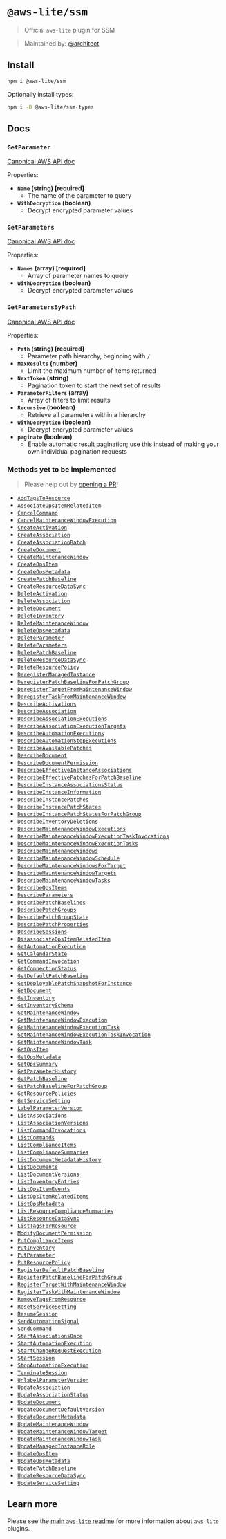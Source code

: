 # `@aws-lite/ssm`

> Official `aws-lite` plugin for SSM

> Maintained by: [@architect](https://github.com/architect)


## Install

```sh
npm i @aws-lite/ssm
```

Optionally install types:

```sh
npm i -D @aws-lite/ssm-types
```

## Docs

<!-- ! Do not remove METHOD_DOCS_START / METHOD_DOCS_END ! -->
<!-- METHOD_DOCS_START -->
### `GetParameter`

[Canonical AWS API doc](https://docs.aws.amazon.com/systems-manager/latest/APIReference/API_GetParameter.html)

Properties:
- **`Name` (string) [required]**
  - The name of the parameter to query
- **`WithDecryption` (boolean)**
  - Decrypt encrypted parameter values


### `GetParameters`

[Canonical AWS API doc](https://docs.aws.amazon.com/systems-manager/latest/APIReference/API_GetParameters.html)

Properties:
- **`Names` (array) [required]**
  - Array of parameter names to query
- **`WithDecryption` (boolean)**
  - Decrypt encrypted parameter values


### `GetParametersByPath`

[Canonical AWS API doc](https://docs.aws.amazon.com/systems-manager/latest/APIReference/API_GetParametersByPath)

Properties:
- **`Path` (string) [required]**
  - Parameter path hierarchy, beginning with `/`
- **`MaxResults` (number)**
  - Limit the maximum number of items returned
- **`NextToken` (string)**
  - Pagination token to start the next set of results
- **`ParameterFilters` (array)**
  - Array of filters to limit results
- **`Recursive` (boolean)**
  - Retrieve all parameters within a hierarchy
- **`WithDecryption` (boolean)**
  - Decrypt encrypted parameter values
- **`paginate` (boolean)**
  - Enable automatic result pagination; use this instead of making your own individual pagination requests


### Methods yet to be implemented

> Please help out by [opening a PR](https://github.com/architect/aws-lite#authoring-aws-lite-plugins)!

- [`AddTagsToResource`](https://docs.aws.amazon.com/systems-manager/latest/APIReference/API_AddTagsToResource)
- [`AssociateOpsItemRelatedItem`](https://docs.aws.amazon.com/systems-manager/latest/APIReference/API_AssociateOpsItemRelatedItem)
- [`CancelCommand`](https://docs.aws.amazon.com/systems-manager/latest/APIReference/API_CancelCommand)
- [`CancelMaintenanceWindowExecution`](https://docs.aws.amazon.com/systems-manager/latest/APIReference/API_CancelMaintenanceWindowExecution)
- [`CreateActivation`](https://docs.aws.amazon.com/systems-manager/latest/APIReference/API_CreateActivation)
- [`CreateAssociation`](https://docs.aws.amazon.com/systems-manager/latest/APIReference/API_CreateAssociation)
- [`CreateAssociationBatch`](https://docs.aws.amazon.com/systems-manager/latest/APIReference/API_CreateAssociationBatch)
- [`CreateDocument`](https://docs.aws.amazon.com/systems-manager/latest/APIReference/API_CreateDocument)
- [`CreateMaintenanceWindow`](https://docs.aws.amazon.com/systems-manager/latest/APIReference/API_CreateMaintenanceWindow)
- [`CreateOpsItem`](https://docs.aws.amazon.com/systems-manager/latest/APIReference/API_CreateOpsItem)
- [`CreateOpsMetadata`](https://docs.aws.amazon.com/systems-manager/latest/APIReference/API_CreateOpsMetadata)
- [`CreatePatchBaseline`](https://docs.aws.amazon.com/systems-manager/latest/APIReference/API_CreatePatchBaseline)
- [`CreateResourceDataSync`](https://docs.aws.amazon.com/systems-manager/latest/APIReference/API_CreateResourceDataSync)
- [`DeleteActivation`](https://docs.aws.amazon.com/systems-manager/latest/APIReference/API_DeleteActivation)
- [`DeleteAssociation`](https://docs.aws.amazon.com/systems-manager/latest/APIReference/API_DeleteAssociation)
- [`DeleteDocument`](https://docs.aws.amazon.com/systems-manager/latest/APIReference/API_DeleteDocument)
- [`DeleteInventory`](https://docs.aws.amazon.com/systems-manager/latest/APIReference/API_DeleteInventory)
- [`DeleteMaintenanceWindow`](https://docs.aws.amazon.com/systems-manager/latest/APIReference/API_DeleteMaintenanceWindow)
- [`DeleteOpsMetadata`](https://docs.aws.amazon.com/systems-manager/latest/APIReference/API_DeleteOpsMetadata)
- [`DeleteParameter`](https://docs.aws.amazon.com/systems-manager/latest/APIReference/API_DeleteParameter)
- [`DeleteParameters`](https://docs.aws.amazon.com/systems-manager/latest/APIReference/API_DeleteParameters)
- [`DeletePatchBaseline`](https://docs.aws.amazon.com/systems-manager/latest/APIReference/API_DeletePatchBaseline)
- [`DeleteResourceDataSync`](https://docs.aws.amazon.com/systems-manager/latest/APIReference/API_DeleteResourceDataSync)
- [`DeleteResourcePolicy`](https://docs.aws.amazon.com/systems-manager/latest/APIReference/API_DeleteResourcePolicy)
- [`DeregisterManagedInstance`](https://docs.aws.amazon.com/systems-manager/latest/APIReference/API_DeregisterManagedInstance)
- [`DeregisterPatchBaselineForPatchGroup`](https://docs.aws.amazon.com/systems-manager/latest/APIReference/API_DeregisterPatchBaselineForPatchGroup)
- [`DeregisterTargetFromMaintenanceWindow`](https://docs.aws.amazon.com/systems-manager/latest/APIReference/API_DeregisterTargetFromMaintenanceWindow)
- [`DeregisterTaskFromMaintenanceWindow`](https://docs.aws.amazon.com/systems-manager/latest/APIReference/API_DeregisterTaskFromMaintenanceWindow)
- [`DescribeActivations`](https://docs.aws.amazon.com/systems-manager/latest/APIReference/API_DescribeActivations)
- [`DescribeAssociation`](https://docs.aws.amazon.com/systems-manager/latest/APIReference/API_DescribeAssociation)
- [`DescribeAssociationExecutions`](https://docs.aws.amazon.com/systems-manager/latest/APIReference/API_DescribeAssociationExecutions)
- [`DescribeAssociationExecutionTargets`](https://docs.aws.amazon.com/systems-manager/latest/APIReference/API_DescribeAssociationExecutionTargets)
- [`DescribeAutomationExecutions`](https://docs.aws.amazon.com/systems-manager/latest/APIReference/API_DescribeAutomationExecutions)
- [`DescribeAutomationStepExecutions`](https://docs.aws.amazon.com/systems-manager/latest/APIReference/API_DescribeAutomationStepExecutions)
- [`DescribeAvailablePatches`](https://docs.aws.amazon.com/systems-manager/latest/APIReference/API_DescribeAvailablePatches)
- [`DescribeDocument`](https://docs.aws.amazon.com/systems-manager/latest/APIReference/API_DescribeDocument)
- [`DescribeDocumentPermission`](https://docs.aws.amazon.com/systems-manager/latest/APIReference/API_DescribeDocumentPermission)
- [`DescribeEffectiveInstanceAssociations`](https://docs.aws.amazon.com/systems-manager/latest/APIReference/API_DescribeEffectiveInstanceAssociations)
- [`DescribeEffectivePatchesForPatchBaseline`](https://docs.aws.amazon.com/systems-manager/latest/APIReference/API_DescribeEffectivePatchesForPatchBaseline)
- [`DescribeInstanceAssociationsStatus`](https://docs.aws.amazon.com/systems-manager/latest/APIReference/API_DescribeInstanceAssociationsStatus)
- [`DescribeInstanceInformation`](https://docs.aws.amazon.com/systems-manager/latest/APIReference/API_DescribeInstanceInformation)
- [`DescribeInstancePatches`](https://docs.aws.amazon.com/systems-manager/latest/APIReference/API_DescribeInstancePatches)
- [`DescribeInstancePatchStates`](https://docs.aws.amazon.com/systems-manager/latest/APIReference/API_DescribeInstancePatchStates)
- [`DescribeInstancePatchStatesForPatchGroup`](https://docs.aws.amazon.com/systems-manager/latest/APIReference/API_DescribeInstancePatchStatesForPatchGroup)
- [`DescribeInventoryDeletions`](https://docs.aws.amazon.com/systems-manager/latest/APIReference/API_DescribeInventoryDeletions)
- [`DescribeMaintenanceWindowExecutions`](https://docs.aws.amazon.com/systems-manager/latest/APIReference/API_DescribeMaintenanceWindowExecutions)
- [`DescribeMaintenanceWindowExecutionTaskInvocations`](https://docs.aws.amazon.com/systems-manager/latest/APIReference/API_DescribeMaintenanceWindowExecutionTaskInvocations)
- [`DescribeMaintenanceWindowExecutionTasks`](https://docs.aws.amazon.com/systems-manager/latest/APIReference/API_DescribeMaintenanceWindowExecutionTasks)
- [`DescribeMaintenanceWindows`](https://docs.aws.amazon.com/systems-manager/latest/APIReference/API_DescribeMaintenanceWindows)
- [`DescribeMaintenanceWindowSchedule`](https://docs.aws.amazon.com/systems-manager/latest/APIReference/API_DescribeMaintenanceWindowSchedule)
- [`DescribeMaintenanceWindowsForTarget`](https://docs.aws.amazon.com/systems-manager/latest/APIReference/API_DescribeMaintenanceWindowsForTarget)
- [`DescribeMaintenanceWindowTargets`](https://docs.aws.amazon.com/systems-manager/latest/APIReference/API_DescribeMaintenanceWindowTargets)
- [`DescribeMaintenanceWindowTasks`](https://docs.aws.amazon.com/systems-manager/latest/APIReference/API_DescribeMaintenanceWindowTasks)
- [`DescribeOpsItems`](https://docs.aws.amazon.com/systems-manager/latest/APIReference/API_DescribeOpsItems)
- [`DescribeParameters`](https://docs.aws.amazon.com/systems-manager/latest/APIReference/API_DescribeParameters)
- [`DescribePatchBaselines`](https://docs.aws.amazon.com/systems-manager/latest/APIReference/API_DescribePatchBaselines)
- [`DescribePatchGroups`](https://docs.aws.amazon.com/systems-manager/latest/APIReference/API_DescribePatchGroups)
- [`DescribePatchGroupState`](https://docs.aws.amazon.com/systems-manager/latest/APIReference/API_DescribePatchGroupState)
- [`DescribePatchProperties`](https://docs.aws.amazon.com/systems-manager/latest/APIReference/API_DescribePatchProperties)
- [`DescribeSessions`](https://docs.aws.amazon.com/systems-manager/latest/APIReference/API_DescribeSessions)
- [`DisassociateOpsItemRelatedItem`](https://docs.aws.amazon.com/systems-manager/latest/APIReference/API_DisassociateOpsItemRelatedItem)
- [`GetAutomationExecution`](https://docs.aws.amazon.com/systems-manager/latest/APIReference/API_GetAutomationExecution)
- [`GetCalendarState`](https://docs.aws.amazon.com/systems-manager/latest/APIReference/API_GetCalendarState)
- [`GetCommandInvocation`](https://docs.aws.amazon.com/systems-manager/latest/APIReference/API_GetCommandInvocation)
- [`GetConnectionStatus`](https://docs.aws.amazon.com/systems-manager/latest/APIReference/API_GetConnectionStatus)
- [`GetDefaultPatchBaseline`](https://docs.aws.amazon.com/systems-manager/latest/APIReference/API_GetDefaultPatchBaseline)
- [`GetDeployablePatchSnapshotForInstance`](https://docs.aws.amazon.com/systems-manager/latest/APIReference/API_GetDeployablePatchSnapshotForInstance)
- [`GetDocument`](https://docs.aws.amazon.com/systems-manager/latest/APIReference/API_GetDocument)
- [`GetInventory`](https://docs.aws.amazon.com/systems-manager/latest/APIReference/API_GetInventory)
- [`GetInventorySchema`](https://docs.aws.amazon.com/systems-manager/latest/APIReference/API_GetInventorySchema)
- [`GetMaintenanceWindow`](https://docs.aws.amazon.com/systems-manager/latest/APIReference/API_GetMaintenanceWindow)
- [`GetMaintenanceWindowExecution`](https://docs.aws.amazon.com/systems-manager/latest/APIReference/API_GetMaintenanceWindowExecution)
- [`GetMaintenanceWindowExecutionTask`](https://docs.aws.amazon.com/systems-manager/latest/APIReference/API_GetMaintenanceWindowExecutionTask)
- [`GetMaintenanceWindowExecutionTaskInvocation`](https://docs.aws.amazon.com/systems-manager/latest/APIReference/API_GetMaintenanceWindowExecutionTaskInvocation)
- [`GetMaintenanceWindowTask`](https://docs.aws.amazon.com/systems-manager/latest/APIReference/API_GetMaintenanceWindowTask)
- [`GetOpsItem`](https://docs.aws.amazon.com/systems-manager/latest/APIReference/API_GetOpsItem)
- [`GetOpsMetadata`](https://docs.aws.amazon.com/systems-manager/latest/APIReference/API_GetOpsMetadata)
- [`GetOpsSummary`](https://docs.aws.amazon.com/systems-manager/latest/APIReference/API_GetOpsSummary)
- [`GetParameterHistory`](https://docs.aws.amazon.com/systems-manager/latest/APIReference/API_GetParameterHistory)
- [`GetPatchBaseline`](https://docs.aws.amazon.com/systems-manager/latest/APIReference/API_GetPatchBaseline)
- [`GetPatchBaselineForPatchGroup`](https://docs.aws.amazon.com/systems-manager/latest/APIReference/API_GetPatchBaselineForPatchGroup)
- [`GetResourcePolicies`](https://docs.aws.amazon.com/systems-manager/latest/APIReference/API_GetResourcePolicies)
- [`GetServiceSetting`](https://docs.aws.amazon.com/systems-manager/latest/APIReference/API_GetServiceSetting)
- [`LabelParameterVersion`](https://docs.aws.amazon.com/systems-manager/latest/APIReference/API_LabelParameterVersion)
- [`ListAssociations`](https://docs.aws.amazon.com/systems-manager/latest/APIReference/API_ListAssociations)
- [`ListAssociationVersions`](https://docs.aws.amazon.com/systems-manager/latest/APIReference/API_ListAssociationVersions)
- [`ListCommandInvocations`](https://docs.aws.amazon.com/systems-manager/latest/APIReference/API_ListCommandInvocations)
- [`ListCommands`](https://docs.aws.amazon.com/systems-manager/latest/APIReference/API_ListCommands)
- [`ListComplianceItems`](https://docs.aws.amazon.com/systems-manager/latest/APIReference/API_ListComplianceItems)
- [`ListComplianceSummaries`](https://docs.aws.amazon.com/systems-manager/latest/APIReference/API_ListComplianceSummaries)
- [`ListDocumentMetadataHistory`](https://docs.aws.amazon.com/systems-manager/latest/APIReference/API_ListDocumentMetadataHistory)
- [`ListDocuments`](https://docs.aws.amazon.com/systems-manager/latest/APIReference/API_ListDocuments)
- [`ListDocumentVersions`](https://docs.aws.amazon.com/systems-manager/latest/APIReference/API_ListDocumentVersions)
- [`ListInventoryEntries`](https://docs.aws.amazon.com/systems-manager/latest/APIReference/API_ListInventoryEntries)
- [`ListOpsItemEvents`](https://docs.aws.amazon.com/systems-manager/latest/APIReference/API_ListOpsItemEvents)
- [`ListOpsItemRelatedItems`](https://docs.aws.amazon.com/systems-manager/latest/APIReference/API_ListOpsItemRelatedItems)
- [`ListOpsMetadata`](https://docs.aws.amazon.com/systems-manager/latest/APIReference/API_ListOpsMetadata)
- [`ListResourceComplianceSummaries`](https://docs.aws.amazon.com/systems-manager/latest/APIReference/API_ListResourceComplianceSummaries)
- [`ListResourceDataSync`](https://docs.aws.amazon.com/systems-manager/latest/APIReference/API_ListResourceDataSync)
- [`ListTagsForResource`](https://docs.aws.amazon.com/systems-manager/latest/APIReference/API_ListTagsForResource)
- [`ModifyDocumentPermission`](https://docs.aws.amazon.com/systems-manager/latest/APIReference/API_ModifyDocumentPermission)
- [`PutComplianceItems`](https://docs.aws.amazon.com/systems-manager/latest/APIReference/API_PutComplianceItems)
- [`PutInventory`](https://docs.aws.amazon.com/systems-manager/latest/APIReference/API_PutInventory)
- [`PutParameter`](https://docs.aws.amazon.com/systems-manager/latest/APIReference/API_PutParameter)
- [`PutResourcePolicy`](https://docs.aws.amazon.com/systems-manager/latest/APIReference/API_PutResourcePolicy)
- [`RegisterDefaultPatchBaseline`](https://docs.aws.amazon.com/systems-manager/latest/APIReference/API_RegisterDefaultPatchBaseline)
- [`RegisterPatchBaselineForPatchGroup`](https://docs.aws.amazon.com/systems-manager/latest/APIReference/API_RegisterPatchBaselineForPatchGroup)
- [`RegisterTargetWithMaintenanceWindow`](https://docs.aws.amazon.com/systems-manager/latest/APIReference/API_RegisterTargetWithMaintenanceWindow)
- [`RegisterTaskWithMaintenanceWindow`](https://docs.aws.amazon.com/systems-manager/latest/APIReference/API_RegisterTaskWithMaintenanceWindow)
- [`RemoveTagsFromResource`](https://docs.aws.amazon.com/systems-manager/latest/APIReference/API_RemoveTagsFromResource)
- [`ResetServiceSetting`](https://docs.aws.amazon.com/systems-manager/latest/APIReference/API_ResetServiceSetting)
- [`ResumeSession`](https://docs.aws.amazon.com/systems-manager/latest/APIReference/API_ResumeSession)
- [`SendAutomationSignal`](https://docs.aws.amazon.com/systems-manager/latest/APIReference/API_SendAutomationSignal)
- [`SendCommand`](https://docs.aws.amazon.com/systems-manager/latest/APIReference/API_SendCommand)
- [`StartAssociationsOnce`](https://docs.aws.amazon.com/systems-manager/latest/APIReference/API_StartAssociationsOnce)
- [`StartAutomationExecution`](https://docs.aws.amazon.com/systems-manager/latest/APIReference/API_StartAutomationExecution)
- [`StartChangeRequestExecution`](https://docs.aws.amazon.com/systems-manager/latest/APIReference/API_StartChangeRequestExecution)
- [`StartSession`](https://docs.aws.amazon.com/systems-manager/latest/APIReference/API_StartSession)
- [`StopAutomationExecution`](https://docs.aws.amazon.com/systems-manager/latest/APIReference/API_StopAutomationExecution)
- [`TerminateSession`](https://docs.aws.amazon.com/systems-manager/latest/APIReference/API_TerminateSession)
- [`UnlabelParameterVersion`](https://docs.aws.amazon.com/systems-manager/latest/APIReference/API_UnlabelParameterVersion)
- [`UpdateAssociation`](https://docs.aws.amazon.com/systems-manager/latest/APIReference/API_UpdateAssociation)
- [`UpdateAssociationStatus`](https://docs.aws.amazon.com/systems-manager/latest/APIReference/API_UpdateAssociationStatus)
- [`UpdateDocument`](https://docs.aws.amazon.com/systems-manager/latest/APIReference/API_UpdateDocument)
- [`UpdateDocumentDefaultVersion`](https://docs.aws.amazon.com/systems-manager/latest/APIReference/API_UpdateDocumentDefaultVersion)
- [`UpdateDocumentMetadata`](https://docs.aws.amazon.com/systems-manager/latest/APIReference/API_UpdateDocumentMetadata)
- [`UpdateMaintenanceWindow`](https://docs.aws.amazon.com/systems-manager/latest/APIReference/API_UpdateMaintenanceWindow)
- [`UpdateMaintenanceWindowTarget`](https://docs.aws.amazon.com/systems-manager/latest/APIReference/API_UpdateMaintenanceWindowTarget)
- [`UpdateMaintenanceWindowTask`](https://docs.aws.amazon.com/systems-manager/latest/APIReference/API_UpdateMaintenanceWindowTask)
- [`UpdateManagedInstanceRole`](https://docs.aws.amazon.com/systems-manager/latest/APIReference/API_UpdateManagedInstanceRole)
- [`UpdateOpsItem`](https://docs.aws.amazon.com/systems-manager/latest/APIReference/API_UpdateOpsItem)
- [`UpdateOpsMetadata`](https://docs.aws.amazon.com/systems-manager/latest/APIReference/API_UpdateOpsMetadata)
- [`UpdatePatchBaseline`](https://docs.aws.amazon.com/systems-manager/latest/APIReference/API_UpdatePatchBaseline)
- [`UpdateResourceDataSync`](https://docs.aws.amazon.com/systems-manager/latest/APIReference/API_UpdateResourceDataSync)
- [`UpdateServiceSetting`](https://docs.aws.amazon.com/systems-manager/latest/APIReference/API_UpdateServiceSetting)
<!-- METHOD_DOCS_END -->


## Learn more

Please see the [main `aws-lite` readme](https://github.com/architect/aws-lite) for more information about `aws-lite` plugins.
